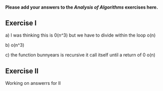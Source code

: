 #### Please add your answers to the ***Analysis of  Algorithms*** exercises here.

## Exercise I

a)
 I was thinking this is 0(n^3) but we have to divide within the loop
 o(n)

b) o(n^3)


c) the function bunnyears is recursive it call itself until a return of 0
o(n)

## Exercise II
Working on answerrs for II

